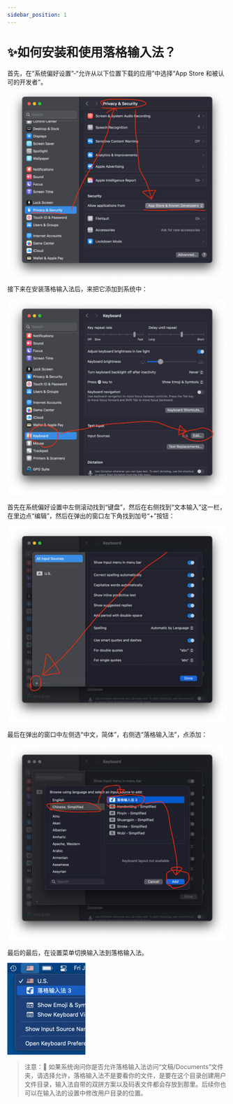 ```yaml
---
sidebar_position: 1
---
```

# ✨如何安装和使用落格输入法？

首先，在“系统偏好设置”-“允许从以下位置下载的应用”中选择“App Store 和被认可的开发者”。

![img1.png](img1.png)

接下来在安装落格输入法后，来把它添加到系统中：

![img2.png](img2.png)

首先在系统偏好设置中左侧滚动找到“键盘”，然后在右侧找到“文本输入”这一栏，在里边点“编辑”，然后在弹出的窗口左下角找到加号“+”按钮：

![img3.png](img3.png)

最后在弹出的窗口中左侧选“中文，简体”，右侧选“落格输入法”，点添加：

![img4.png](img4.png)

最后的最后，在设置菜单切换输入法到落格输入法。

![img5.png](img5.png)

> 注意：🚧 如果系统询问你是否允许落格输入法访问“文稿/Documents”文件夹，请选择允许，落格输入法不是要看你的文件，是要在这个目录创建用户文件目录，输入法自带的双拼方案以及码表文件都会存放到那里。后续你也可以在输入法的设置中修改用户目录的位置。
